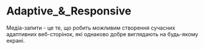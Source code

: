 # Adaptive\_&_Responsive

<!--! width/flex-basis: calc((100% - к-ть маржинів в рядку \* значення маржина) / к-ть елеменів у рядку); -->

<!--? Медіа-запити -->

Медіа-запити - це те, що робить можливим створення сучасних адаптивних веб-сторінок, які однаково добре виглядають на будь-якому екрані.

